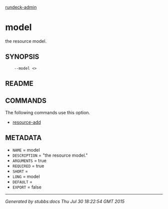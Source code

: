 [rundeck-admin](../../index.html)

# model

the resource model.

## SYNOPSIS

        --model <>

## README



## COMMANDS

The following commands use this option.

* [resource-add](../../commands/resource-add/index.html)

## METADATA

* `NAME` = model
* `DESCRIPTION` = "the resource model."
* `ARGUMENTS` = true
* `REQUIRED` = true
* `SHORT` = 
* `LONG` = model
* `DEFAULT` = 
* `EXPORT` = false

----

*Generated by stubbs:docs Thu Jul 30 18:22:54 GMT 2015*


